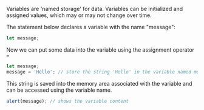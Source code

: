 
Variables are 'named storage' for data. Variables can be initialized and assigned values, which may or may not change over time. 

The statement below declares a variable with the name "message":
```javascript
let message;
```

Now we can put some data into the variable using the assignment operator `=`
```javascript
let message;
message = 'Hello'; // store the string 'Hello' in the variable named message
```

This string is saved into the memory area associated with the variable and can be accessed using the variable name.

```javascript
alert(message); // shows the variable content
```
